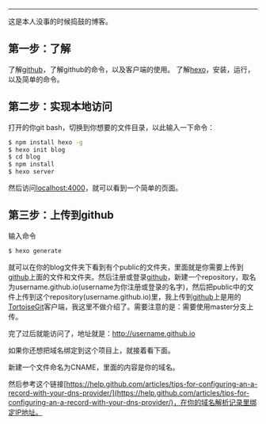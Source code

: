 ---
这是本人没事的时候捣鼓的博客。

## 第一步：了解

了解[github](https://github.com)，了解github的命令，以及客户端的使用。
了解[hexo](http://hexo.io)，安装，运行，以及简单的命令。

## 第二步：实现本地访问

打开的你git bash，切换到你想要的文件目录，以此输入一下命令：
``` bash
$ npm install hexo -g
$ hexo init blog
$ cd blog
$ npm install
$ hexo server
```
然后访问[localhost:4000](http://localhost:4000)，就可以看到一个简单的页面。

## 第三步：上传到github

输入命令
``` bash
$ hexo generate
```
就可以在你的blog文件夹下看到有个public的文件夹，里面就是你需要上传到[github](https://github.com)上面的文件和文件夹。然后注册或登录[github](https://github.com)，新建一个repository，取名为username.github.io(username为你注册或登录的名字)，然后把public中的文件上传到这个repository(username.github.io)里，我上传到[github](https://github.com)上是用的[TortoiseGit](http://download.tortoisegit.org)客户端，我这里不做介绍了。需要注意的是：需要使用master分支上传。

完了过后就能访问了，地址就是：http://username.github.io

如果你还想把域名绑定到这个项目上，就接着看下面。

新建一个文件命名为CNAME，里面的内容是你的域名。

然后参考这个链接[https://help.github.com/articles/tips-for-configuring-an-a-record-with-your-dns-provider/](https://help.github.com/articles/tips-for-configuring-an-a-record-with-your-dns-provider/)，在你的域名解析记录里绑定IP地址。
